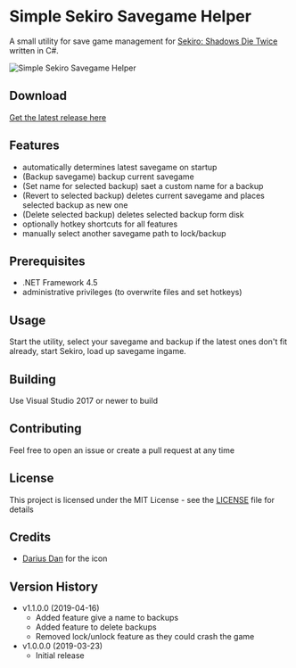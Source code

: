 # Simple Sekiro Savegame Helper

A small utility for save game management for [Sekiro: Shadows Die Twice](https://www.sekirothegame.com/) written in C#.

![Simple Sekiro Savegame Helper](https://camo.githubusercontent.com/474b6cc9d806151b8cedd37961bc7533014c808c/68747470733a2f2f692e696d6775722e636f6d2f306d52714b43382e706e67)

## Download

[Get the latest release here](https://github.com/uberhalit/SimpleSekiroSavegameHelper/releases)

## Features

* automatically determines latest savegame on startup
* (Backup savegame) backup current savegame
* (Set name for selected backup) saet a custom name for a backup
* (Revert to selected backup) deletes current savegame and places selected backup as new one
* (Delete selected backup) deletes selected backup form disk
* optionally hotkey shortcuts for all features
* manually select another savegame path to lock/backup

## Prerequisites

* .NET Framework 4.5
* administrative privileges (to overwrite files and set hotkeys)

## Usage

Start the utility, select your savegame and backup if the latest ones don't fit already, start Sekiro, load up savegame ingame.

## Building

Use Visual Studio 2017 or newer to build

## Contributing

Feel free to open an issue or create a pull request at any time

## License

This project is licensed under the MIT License - see the [LICENSE](LICENSE) file for details

## Credits

* [Darius Dan](http://www.dariusdan.com) for the icon

## Version History

* v1.1.0.0 (2019-04-16)
  * Added feature give a name to backups
  * Added feature to delete backups
  * Removed lock/unlock feature as they could crash the game
* v1.0.0.0 (2019-03-23)
  * Initial release
